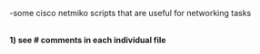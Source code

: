 -some cisco netmiko scripts that are useful for networking tasks <br /><br />

 <b>1) see  # comments in each individual file <br /><br /> </b>


